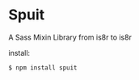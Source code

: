 Spuit
==============

A Sass Mixin Library from is8r to is8r

install:

```
$ npm install spuit
```
